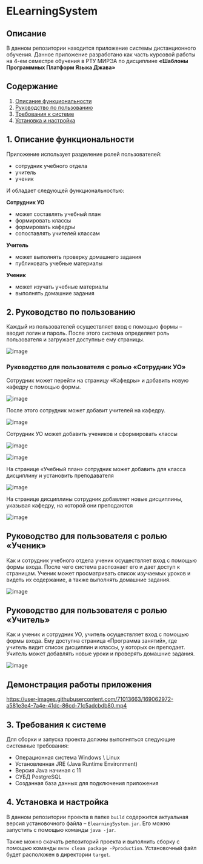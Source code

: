 # ELearningSystem


## Описание
В данном репозитории находится приложение системы дистанционного обучения. Данное приложение разработано как часть курсовой работы на 4-ем семестре обучения в РТУ МИРЭА по дисциплине **«Шаблоны Программных Платформ Языка Джава»**

## Содержание
1. [Описание функциональности](#task0)
2. [Руководство по пользованию](#task1)
3. [Требования к системе](#task2)
4. [Установка и настройка](#task3)

## <a name="task0"></a> 1. Описание функциональности

Приложение использует разделение ролей пользователей:
- сотрудник учебного отдела
- учитель
- ученик

И обладает следующей функциональностью:

**Сотрудник УО**
- может составлять учебный план
- формировать классы
- формировать кафедры
- сопоставлять учителей классам

**Учитель**
- может выполнять проверку домашнего задания
- публиковать учебные материалы

**Ученик**
- может изучать учебные материалы
- выполнять домашние задания


## <a name="task1"></a> 2. Руководство по пользованию

Каждый из пользователей осуществляет вход с помощью формы – вводит логин и пароль. После этого система определяет роль пользователя и загружает доступные ему страницы.

![image](https://user-images.githubusercontent.com/71013663/168915709-f51f8cdb-78aa-49d5-886c-4ca0690a85a6.png)

### Руководство для пользователя с ролью «Cотрудник УО»

Сотрудник может перейти на страницу «Кафедры» и добавить новую кафедру с помощью формы.

![image](https://user-images.githubusercontent.com/71013663/168915795-98a1ed47-72dd-4514-9b6d-7dcf42ecc6f8.png)

После этого сотрудник может добавит учителей на кафедру.

![image](https://user-images.githubusercontent.com/71013663/168915831-dbc6a239-dfa6-4f39-b03c-d78a93662d08.png)

Сотрудник УО может добавить учеников и сформировать классы 

![image](https://user-images.githubusercontent.com/71013663/168915855-7dc576b6-d5d7-4dee-bcf5-559aebe80cba.png)


![image](https://user-images.githubusercontent.com/71013663/168915869-21819e96-5fc4-40db-ad6d-5729b9680875.png)

На странице «Учебный план» сотрудник может добавить для класса дисциплину и установить преподавателя

![image](https://user-images.githubusercontent.com/71013663/168915895-39de667f-e913-437a-8c50-c309e35f76b6.png)

На странице дисциплины сотрудник добавляет новые дисциплины, указывая кафедру, на которой они преподаются

![image](https://user-images.githubusercontent.com/71013663/168915916-9b5cc0e3-6b68-4ead-a4c4-7080b57dc424.png)

## Руководство для пользователя с ролью «Ученик»

Как и сотрудник учебного отдела ученик осуществляет вход с помощью формы входа. После чего система распознает его и дает доступ к страницам. Ученик может просматривать список изучаемых уроков и видеть их содержание, а также выполнять домашние задания.

![image](https://user-images.githubusercontent.com/71013663/168915975-db359a56-8f2c-4e04-a334-f0041b659812.png)

## Руководство для пользователя с ролью «Учитель»

Как и ученик и сотрудник УО, учитель осуществляет вход с помощью формы входа. Ему доступна страница «Программа занятий», где учитель видит список дисциплин и классы, у которых он преподает. Учитель может добавлять новые уроки и проверять домашние задания.

![image](https://user-images.githubusercontent.com/71013663/168916030-9ffaa3fe-0943-4197-a166-6f367331c6b2.png)


## Демонстрация работы приложения 


https://user-images.githubusercontent.com/71013663/169062972-a581e3e4-7a4e-41dc-86cd-71c5adcbdb80.mp4


## <a name="task2"></a> 3. Требования к системе

Для сборки и запуска проекта должны выполняться следующие системные требования:
-	Операционная система Windows \ Linux
-	Установленная JRE (Java Runtime Environment)
-	Версия Java начиная с 11
-	СУБД PostgreSQL
-	Созданная база данных для подключения приложения


## <a name="task3"></a> 4. Установка и настройка

В данном репозитории проекта в папке `build` содержится актуальная версия установочного файла – `ElearningSystem.jar`. Его можно запустить с помощью команды `java -jar`.

Также можно скачать репозиторий проекта и выполнить сборку с помощью команды `mvnw clean package -Pproduction`. Установочный файл будет расположен в директории `target`.
